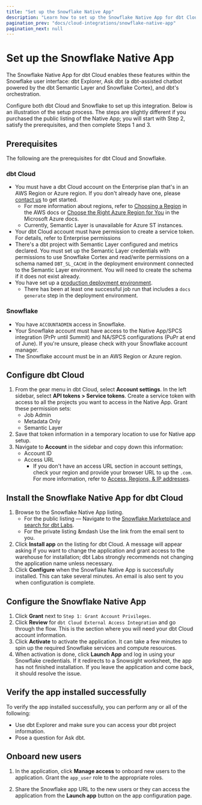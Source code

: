 ```yaml
---
title: "Set up the Snowflake Native App"
description: "Learn how to set up the Snowflake Native App for dbt Cloud"
pagination_prev: "docs/cloud-integrations/snowflake-native-app"
pagination_next: null
---
```


# Set up the Snowflake Native App <Lifecycle status='public preview' />

The Snowflake Native App for dbt Cloud enables these features within the Snowflake user interface: dbt Explorer, Ask dbt (a dbt-assisted chatbot powered by the dbt Semantic Layer and Snowflake Cortex), and dbt's orchestration. 

Configure both dbt Cloud and Snowflake to set up this integration. Below is an illustration of the setup process. The steps are slightly different if you purchased the public listing of the Native App; you will start with Step 2, satisfy the prerequisites, and then complete Steps 1 and 3.

<Lightbox src="/img/docs/cloud-integrations/overview-snowflake-native-app.png" width="100%" title="Overview of the Snowflake Native App for dbt Cloud"/>


## Prerequisites
The following are the prerequisites for dbt Cloud and Snowflake. 

### dbt Cloud

- You must have a dbt Cloud account on the Enterprise plan that's in an AWS Region or Azure region. If you don't already have one, please [contact us](mailto:sales_snowflake_marketplace@dbtlabs.com) to get started.
    - For more information about regions, refer to [Choosing a Region](https://docs.aws.amazon.com/awsconsolehelpdocs/latest/gsg/select-region.html) in the AWS docs or [Choose the Right Azure Region for You](https://azure.microsoft.com/en-us/explore/global-infrastructure/geographies/#overview) in the Microsoft Azure docs.
    - Currently, Semantic Layer is unavailable for Azure ST instances. 
- Your dbt Cloud account must have permission to create a service token. For details, refer to Enterprise permissions
- There's a dbt project with Semantic Layer configured and metrics declared. You must set up the Semantic Layer credentials with permissions to use Snowflake Cortex and read/write permissions on a schema named `DBT_SL_CACHE` in the deployment environment connected to the Semantic Layer environment. You will need to create the schema if it does not exist already. 
- You have set up a [production deployment environment](/docs/deploy/deploy-environments#set-as-production-environment).
    - There has been at least one successful job run that includes a `docs generate` step in the deployment environment.

### Snowflake

- You have `ACCOUNTADMIN` access in Snowflake.
- Your Snowflake account must have access to the Native App/SPCS integration (PrPr until Summit) and NA/SPCS configurations (PuPr at end of June). If you're unsure, please check with your Snowflake account manager.
- The Snowflake account must be in an AWS Region or Azure region. 


## Configure dbt Cloud 

1. From the gear menu in dbt Cloud, select **Account settings**. In the left sidebar, select **API tokens > Service tokens**. Create a service token with access to all the projects you want to access in the Native App. Grant these permission sets: 
    - Job Admin
    - Metadata Only
    - Semantic Layer
2. Save that token information in a temporary location to use for Native app setup. 
3. Navigate to **Account** in the sidebar and copy down this information:
    - Account ID
    - Access URL 
        - If you don't have an access URL section in account settings, check your region and provide your browser URL to up the `.com`. For more information, refer to [Access, Regions, & IP addresses](/docs/cloud/about-cloud/access-regions-ip-addresses).

## Install the Snowflake Native App for dbt Cloud
1. Browse to the Snowflake Native App listing. 
    - For the public listing &mdash; Navigate to the [Snowflake Marketplace and search for dbt Labs](https://app.snowflake.com/marketplace/data-products/search?search=dbt%20Labs).
    - For the private listing &mdash Use the link from the email sent to you. 
2. Click **Install app** on the listing for dbt Cloud. A message will appear asking if you want to change the application and grant access to the warehouse for installation; dbt Labs strongly recommends not changing the application name unless necessary.
4. Click **Configure** when the Snowflake Native App is successfully installed. This can take several minutes. An email is also sent to you when configuration is complete. 

## Configure the Snowflake Native App
1. Click **Grant** next to `Step 1: Grant Account Privileges`.
1. Click **Review** for `dbt Cloud External Access Integration` and go through the flow. This is the section where you will need your dbt Cloud account information. 
1. Click **Activate** to activate the application. It can take a few minutes to spin up the required Snowflake services and compute resources. 
1. When activation is done, click **Launch App** and log in using your Snowflake credentials. If it redirects to a Snowsight worksheet, the app has not finished installation. If you leave the application and come back, it should resolve the issue.    

## Verify the app installed successfully

To verify the app installed successfully, you can perform any or all of the following:

- Use dbt Explorer and make sure you can access your dbt project information. 
- Pose a question for Ask dbt.

## Onboard new users
1. In the application, click **Manage access** to onboard new users to the application. Grant the `app_user` role to the appropriate roles. 

2. Share the Snowflake app URL to the new users or they can access the application from the **Launch app** button on the app configuration page. 
